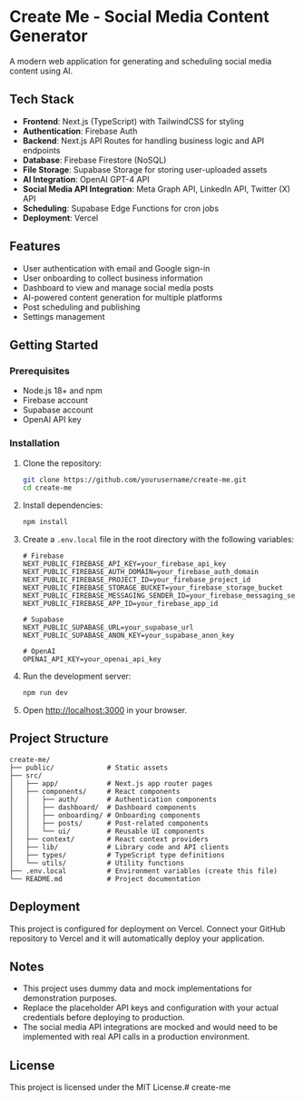 # Create Me - Social Media Content Generator

A modern web application for generating and scheduling social media content using AI.

## Tech Stack

- **Frontend**: Next.js (TypeScript) with TailwindCSS for styling
- **Authentication**: Firebase Auth
- **Backend**: Next.js API Routes for handling business logic and API endpoints
- **Database**: Firebase Firestore (NoSQL)
- **File Storage**: Supabase Storage for storing user-uploaded assets
- **AI Integration**: OpenAI GPT-4 API
- **Social Media API Integration**: Meta Graph API, LinkedIn API, Twitter (X) API
- **Scheduling**: Supabase Edge Functions for cron jobs
- **Deployment**: Vercel

## Features

- User authentication with email and Google sign-in
- User onboarding to collect business information
- Dashboard to view and manage social media posts
- AI-powered content generation for multiple platforms
- Post scheduling and publishing
- Settings management

## Getting Started

### Prerequisites

- Node.js 18+ and npm
- Firebase account
- Supabase account
- OpenAI API key

### Installation

1. Clone the repository:
   ```bash
   git clone https://github.com/yourusername/create-me.git
   cd create-me
   ```

2. Install dependencies:
   ```bash
   npm install
   ```

3. Create a `.env.local` file in the root directory with the following variables:
   ```
   # Firebase
   NEXT_PUBLIC_FIREBASE_API_KEY=your_firebase_api_key
   NEXT_PUBLIC_FIREBASE_AUTH_DOMAIN=your_firebase_auth_domain
   NEXT_PUBLIC_FIREBASE_PROJECT_ID=your_firebase_project_id
   NEXT_PUBLIC_FIREBASE_STORAGE_BUCKET=your_firebase_storage_bucket
   NEXT_PUBLIC_FIREBASE_MESSAGING_SENDER_ID=your_firebase_messaging_sender_id
   NEXT_PUBLIC_FIREBASE_APP_ID=your_firebase_app_id
   
   # Supabase
   NEXT_PUBLIC_SUPABASE_URL=your_supabase_url
   NEXT_PUBLIC_SUPABASE_ANON_KEY=your_supabase_anon_key
   
   # OpenAI
   OPENAI_API_KEY=your_openai_api_key
   ```

4. Run the development server:
   ```bash
   npm run dev
   ```

5. Open [http://localhost:3000](http://localhost:3000) in your browser.

## Project Structure

```
create-me/
├── public/             # Static assets
├── src/
│   ├── app/            # Next.js app router pages
│   ├── components/     # React components
│   │   ├── auth/       # Authentication components
│   │   ├── dashboard/  # Dashboard components
│   │   ├── onboarding/ # Onboarding components
│   │   ├── posts/      # Post-related components
│   │   └── ui/         # Reusable UI components
│   ├── context/        # React context providers
│   ├── lib/            # Library code and API clients
│   ├── types/          # TypeScript type definitions
│   └── utils/          # Utility functions
├── .env.local          # Environment variables (create this file)
└── README.md           # Project documentation
```

## Deployment

This project is configured for deployment on Vercel. Connect your GitHub repository to Vercel and it will automatically deploy your application.

## Notes

- This project uses dummy data and mock implementations for demonstration purposes.
- Replace the placeholder API keys and configuration with your actual credentials before deploying to production.
- The social media API integrations are mocked and would need to be implemented with real API calls in a production environment.

## License

This project is licensed under the MIT License.# create-me
